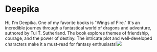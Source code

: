 # Deepika

Hi, I'm Deepika. One of my favorite books is "Wings of Fire." It's an incredible journey through a fantastical world of dragons and adventure, authored by Tui T. Sutherland. The book explores themes of friendship, courage, and the power of destiny. The intricate plot and well-developed characters make it a must-read for fantasy enthusiasts!![](mypic.jpg)

